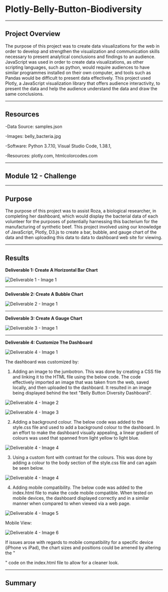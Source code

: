# **Plotly-Belly-Button-Biodiversity**

---------------------------------------------------------------------------------------------------------------------------------------------------------------------------------

## **Project Overview**

The purpose of this project was to create data visualizations for the web in order to develop and strengthen the visualization and communication skills necessary to present analytical conclusions and findings to an audience. JavaScript was used in order to create data visualizations, as other scripting languages, such as python, would require audiences to have similar programmes installed on their own computer, and tools such as Pandas would be difficult to present data effectively. This project used Plotly, a JavaScript visualization library that offers audience interactivity, to present the data and help the audience understand the data and draw the same conclusions. 

---------------------------------------------------------------------------------------------------------------------------------------------------------------------------------

## **Resources**

-Data Source: samples.json

-Images: belly_bacteria.jpg

-Software: Python 3.7.10, Visual Studio Code, 1.38.1,

-Resources: plotly.com, htmlcolorcodes.com

---------------------------------------------------------------------------------------------------------------------------------------------------------------------------------

## **Module 12 - Challenge** 

---------------------------------------------------------------------------------------------------------------------------------------------------------------------------------

## **Purpose**

The purpose of this project was to assist Roza, a biological researcher, in completing her dashboard, which would display the bacterial data of each volunteer for the purposes of potentially harnessing this bacterium for the manufacturing of synthetic beef. This project involved using our knowledge of JavaScript, Plotly, D3.js to create a bar, bubble, and gauge chart of the data and then uploading this data to data to dashboard web site for viewing.
  
---------------------------------------------------------------------------------------------------------------------------------------------------------------------------------

## **Results**

**Deliverable 1: Create A Horizontal Bar Chart**

![Deliverable 1 - Image 1](https://user-images.githubusercontent.com/92111396/150603846-b942b745-e137-4e4f-ac36-c1ce4a317113.PNG)

---------------------------------------------------------------------------------------------------------------------------------------------------------------------------------

**Deliverable 2: Create A Bubble Chart**

![Deliverable 2 - Image 1](https://user-images.githubusercontent.com/92111396/150603853-a8159cae-650b-43b5-ac76-80b4aa0c47d6.PNG)

---------------------------------------------------------------------------------------------------------------------------------------------------------------------------------

**Deliverable 3: Create A Gauge Chart**

![Deliverable 3 - Image 1](https://user-images.githubusercontent.com/92111396/150603864-ad0a311c-2738-439f-befe-eff3b9dfd4bf.PNG)

---------------------------------------------------------------------------------------------------------------------------------------------------------------------------------

**Deliverable 4: Customize The Dashboard**

![Deliverable 4 - Image 1](https://user-images.githubusercontent.com/92111396/150603877-42783d5a-fbe0-4d2c-8f06-01d9524d2674.PNG)

The dashboard was customized by:

1. Adding an image to the jumbotron. This was done by creating a CSS file and linking it to the HTML file using the below code. The code effectively imported an image that was taken from the web, saved locally, and then uploaded to the dashboard. It resulted in an image being displayed behind the text "Belly Button Diversity Dashboard".

![Deliverable 4 - Image 2](https://user-images.githubusercontent.com/92111396/150604525-ba73e28c-d8d6-4e3e-a869-6e9658382dde.PNG)


![Deliverable 4 - Image 3](https://user-images.githubusercontent.com/92111396/150604535-3218be1d-8c88-4398-83ce-5a2c097c14d9.PNG)


2. Adding a background colour. The below code was added to the style.css file and used to add a background colour to the dashboard. In an effort to make the dashboard visually appealing, a linear gradient of colours was used that spanned from light yellow to light blue.

![Deliverable 4 - Image 4](https://user-images.githubusercontent.com/92111396/150605149-37397b58-16e7-44fd-93d6-1ceed355d607.PNG)

3. Using a custom font with contrast for the colours. This was done by adding a colour to the body section of the style.css file and can again be seen below. 

![Deliverable 4 - Image 4](https://user-images.githubusercontent.com/92111396/150605149-37397b58-16e7-44fd-93d6-1ceed355d607.PNG)

4. Adding mobile compatibility. The below code was added to the index.html file to make the code mobile compatible. When tested on mobile devices, the dashboard displayed correctly and in a similar manner when compared to when viewed via a web page.

![Deliverable 4 - Image 5](https://user-images.githubusercontent.com/92111396/150605552-bfe1455b-a60f-487b-a098-827a73bdf526.PNG)

Mobile View:

![Deliverable 4 - Image 6](https://user-images.githubusercontent.com/92111396/150606229-7a22972e-ec2e-4952-98fa-a77fb97f53ef.PNG)


If issues arose with regards to mobile compatibility for a specific device (iPhone vs iPad), the chart sizes and positions could be amened by altering the "<div class="col-md-**X**">" code on the index.html file to allow for a cleaner look.

---------------------------------------------------------------------------------------------------------------------------------------------------------------------------------

## **Summary**



